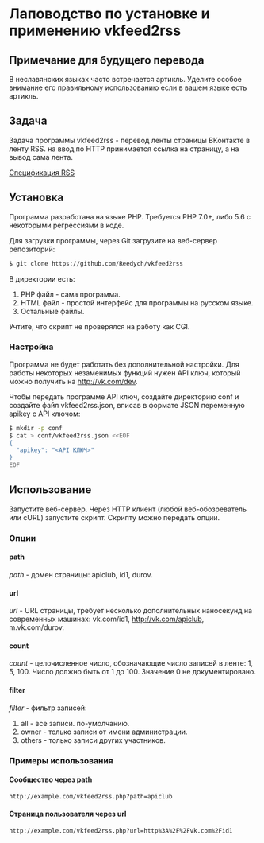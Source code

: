 # Лаповодство по установке и применению vkfeed2rss
## Примечание для будущего перевода
В неславянских языках часто встречается артикль. Уделите особое внимание его правильному использованию если в вашем языке есть артикль.
## Задача
Задача программы vkfeed2rss - перевод ленты страницы ВКонтакте в ленту RSS. на ввод по HTTP принимается ссылка на страницу, а на вывод сама лента.

[Спецификация RSS](http://www.rssboard.org/rss-specification)
## Установка
Программа разработана на языке PHP. Требуется PHP 7.0+, либо 5.6 с некоторыми регрессиями в коде.

Для загрузки программы, через Git загрузите на веб-сервер репозиторий:
```bash
$ git clone https://github.com/Reedych/vkfeed2rss
```

В директории есть:
1. PHP файл - сама программа.
1. HTML файл - простой интерфейс для программы на русском языке.
1. Остальные файлы.

Учтите, что скрипт не проверялся на работу как CGI.

### Настройка
Программа не будет работать без дополнительной настройки. Для работы некоторых незаменимых функций нужен API ключ, который можно получить на http://vk.com/dev.

Чтобы передать программе API ключ, создайте директорию conf и создайте файл vkfeed2rss.json, вписав в формате JSON переменную apikey с API ключом:
```bash
$ mkdir -p conf
$ cat > conf/vkfeed2rss.json <<EOF
{
  "apikey": "<API КЛЮЧ>"
}
EOF
```

## Использование
Запустите веб-сервер. Через HTTP клиент (любой веб-обозреватель или cURL) запустите скрипт. Скрипту можно передать опции.
### Опции
#### path
*path* - домен страницы: apiclub, id1, durov.
#### url
*url* - URL страницы, требует несколько дополнительных наносекунд на современных машинах: vk.com/id1, http://vk.com/apiclub, m.vk.com/durov.
#### count
*count* - целочисленное число, обозначающие число записей в ленте: 1, 5, 100. Число должно быть от 1 до 100. Значение 0 не документировано.
#### filter
*filter* - фильтр записей:
  1. all - все записи. по-умолчанию.
  1. owner - только записи от имени администрации.
  1. others - только записи других участников.

### Примеры использования
#### Сообщество через path
```http://example.com/vkfeed2rss.php?path=apiclub```
#### Страница пользователя через url
```http://example.com/vkfeed2rss.php?url=http%3A%2F%2Fvk.com%2Fid1```
